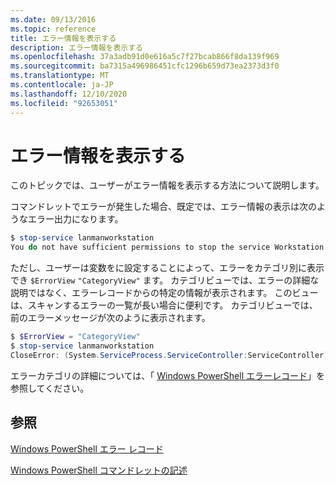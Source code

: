 ```yaml
---
ms.date: 09/13/2016
ms.topic: reference
title: エラー情報を表示する
description: エラー情報を表示する
ms.openlocfilehash: 37a3adb91d0e616a5c7f27bcab866f8da139f969
ms.sourcegitcommit: ba7315a496986451cfc1296b659d73ea2373d3f0
ms.translationtype: MT
ms.contentlocale: ja-JP
ms.lasthandoff: 12/10/2020
ms.locfileid: "92653051"
---
```

# <a name="displaying-error-information"></a>エラー情報を表示する

このトピックでは、ユーザーがエラー情報を表示する方法について説明します。

コマンドレットでエラーが発生した場合、既定では、エラー情報の表示は次のようなエラー出力になります。

```powershell
$ stop-service lanmanworkstation
You do not have sufficient permissions to stop the service Workstation.
```

ただし、ユーザーは変数をに設定することによって、エラーをカテゴリ別に表示でき `$ErrorView` `"CategoryView"` ます。 カテゴリビューでは、エラーの詳細な説明ではなく、エラーレコードからの特定の情報が表示されます。 このビューは、スキャンするエラーの一覧が長い場合に便利です。 カテゴリビューでは、前のエラーメッセージが次のように表示されます。

```powershell
$ $ErrorView = "CategoryView"
$ stop-service lanmanworkstation
CloseError: (System.ServiceProcess.ServiceController:ServiceController) [stop-service], ServiceCommandException
```

エラーカテゴリの詳細については、「 [Windows PowerShell エラーレコード](./windows-powershell-error-records.md)」を参照してください。

## <a name="see-also"></a>参照

[Windows PowerShell エラー レコード](./windows-powershell-error-records.md)

[Windows PowerShell コマンドレットの記述](./writing-a-windows-powershell-cmdlet.md)

